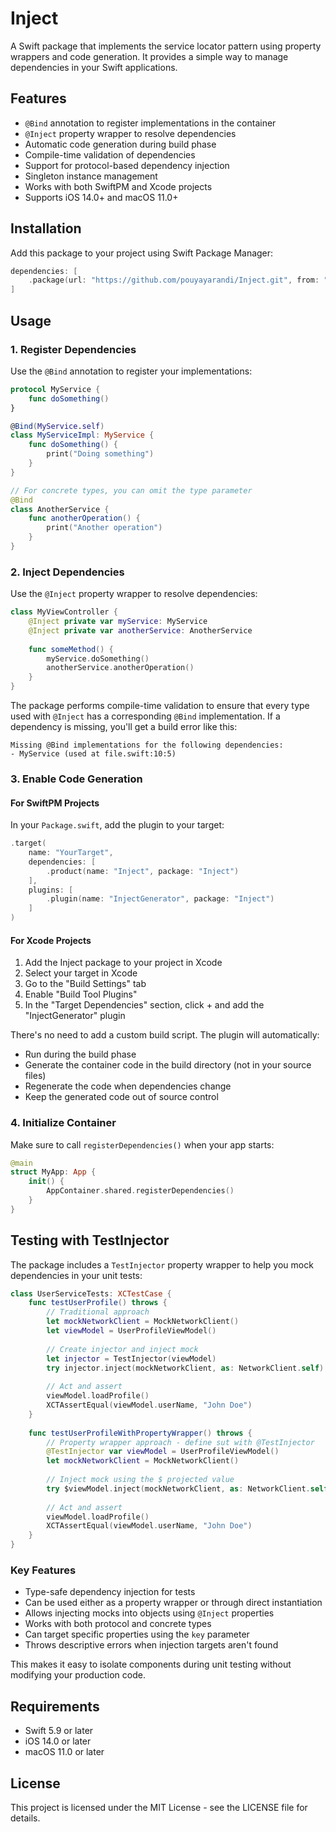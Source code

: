# Inject

A Swift package that implements the service locator pattern using property wrappers and code generation. It provides a simple way to manage dependencies in your Swift applications.

## Features

- `@Bind` annotation to register implementations in the container
- `@Inject` property wrapper to resolve dependencies
- Automatic code generation during build phase
- Compile-time validation of dependencies
- Support for protocol-based dependency injection
- Singleton instance management
- Works with both SwiftPM and Xcode projects
- Supports iOS 14.0+ and macOS 11.0+

## Installation

Add this package to your project using Swift Package Manager:

```swift
dependencies: [
    .package(url: "https://github.com/pouyayarandi/Inject.git", from: "1.0.0")
]
```

## Usage

### 1. Register Dependencies

Use the `@Bind` annotation to register your implementations:

```swift
protocol MyService {
    func doSomething()
}

@Bind(MyService.self)
class MyServiceImpl: MyService {
    func doSomething() {
        print("Doing something")
    }
}

// For concrete types, you can omit the type parameter
@Bind
class AnotherService {
    func anotherOperation() {
        print("Another operation")
    }
}
```

### 2. Inject Dependencies

Use the `@Inject` property wrapper to resolve dependencies:

```swift
class MyViewController {
    @Inject private var myService: MyService
    @Inject private var anotherService: AnotherService
    
    func someMethod() {
        myService.doSomething()
        anotherService.anotherOperation()
    }
}
```

The package performs compile-time validation to ensure that every type used with `@Inject` has a corresponding `@Bind` implementation. If a dependency is missing, you'll get a build error like this:

```
Missing @Bind implementations for the following dependencies:
- MyService (used at file.swift:10:5)
```

### 3. Enable Code Generation

#### For SwiftPM Projects

In your `Package.swift`, add the plugin to your target:

```swift
.target(
    name: "YourTarget",
    dependencies: [
        .product(name: "Inject", package: "Inject")
    ],
    plugins: [
        .plugin(name: "InjectGenerator", package: "Inject")
    ]
)
```

#### For Xcode Projects

1. Add the Inject package to your project in Xcode
2. Select your target in Xcode
3. Go to the "Build Settings" tab
4. Enable "Build Tool Plugins" 
5. In the "Target Dependencies" section, click + and add the "InjectGenerator" plugin

There's no need to add a custom build script. The plugin will automatically:
- Run during the build phase
- Generate the container code in the build directory (not in your source files)
- Regenerate the code when dependencies change
- Keep the generated code out of source control

### 4. Initialize Container

Make sure to call `registerDependencies()` when your app starts:

```swift
@main
struct MyApp: App {
    init() {
        AppContainer.shared.registerDependencies()
    }
}
```

## Testing with TestInjector

The package includes a `TestInjector` property wrapper to help you mock dependencies in your unit tests:

```swift
class UserServiceTests: XCTestCase {
    func testUserProfile() throws {
        // Traditional approach
        let mockNetworkClient = MockNetworkClient()
        let viewModel = UserProfileViewModel()
        
        // Create injector and inject mock
        let injector = TestInjector(viewModel)
        try injector.inject(mockNetworkClient, as: NetworkClient.self)
        
        // Act and assert
        viewModel.loadProfile()
        XCTAssertEqual(viewModel.userName, "John Doe")
    }
    
    func testUserProfileWithPropertyWrapper() throws {
        // Property wrapper approach - define sut with @TestInjector
        @TestInjector var viewModel = UserProfileViewModel()
        let mockNetworkClient = MockNetworkClient()
        
        // Inject mock using the $ projected value
        try $viewModel.inject(mockNetworkClient, as: NetworkClient.self)
        
        // Act and assert
        viewModel.loadProfile()
        XCTAssertEqual(viewModel.userName, "John Doe")
    }
}
```

### Key Features

- Type-safe dependency injection for tests
- Can be used either as a property wrapper or through direct instantiation
- Allows injecting mocks into objects using `@Inject` properties
- Works with both protocol and concrete types
- Can target specific properties using the `key` parameter
- Throws descriptive errors when injection targets aren't found

This makes it easy to isolate components during unit testing without modifying your production code.

## Requirements

- Swift 5.9 or later
- iOS 14.0 or later
- macOS 11.0 or later

## License

This project is licensed under the MIT License - see the LICENSE file for details. 
